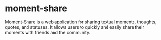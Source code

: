 # moment-share
Moment-Share is a web application for sharing textual moments, thoughts, quotes, and statuses. It allows users to quickly and easily share their moments with friends and the community.
